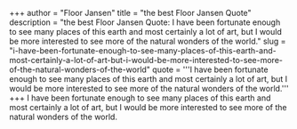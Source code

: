 +++
author = "Floor Jansen"
title = "the best Floor Jansen Quote"
description = "the best Floor Jansen Quote: I have been fortunate enough to see many places of this earth and most certainly a lot of art, but I would be more interested to see more of the natural wonders of the world."
slug = "i-have-been-fortunate-enough-to-see-many-places-of-this-earth-and-most-certainly-a-lot-of-art-but-i-would-be-more-interested-to-see-more-of-the-natural-wonders-of-the-world"
quote = '''I have been fortunate enough to see many places of this earth and most certainly a lot of art, but I would be more interested to see more of the natural wonders of the world.'''
+++
I have been fortunate enough to see many places of this earth and most certainly a lot of art, but I would be more interested to see more of the natural wonders of the world.

